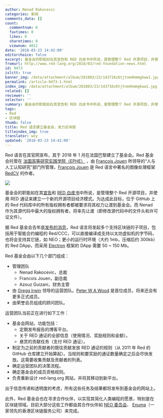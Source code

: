 ```yaml
---
author: Nenad Rakocevic
categories: 新闻
comments_data: []
count:
  commentnum: 0
  favtimes: 0
  likes: 0
  sharetimes: 0
  viewnum: 4012
date: '2018-03-23 14:42:00'
editorchoice: false
excerpt: 基金会的职能如在其宣告和 RED 白皮书中所说，是管理整个 Red 开源项目，并使用 RED 通证来建立一个新的开源项目经济模式。
fromurl: http://www.red-lang.org/2018/03/red-foundation-news.html
id: 9473
islctt: true
banner_img: /data/attachment/album/201803/23/143716z6tjtnm4kmmgkww1.jpg
permalink: /article-9473-1.html
index_img: /data/attachment/album/201803/23/143716z6tjtnm4kmmgkww1.jpg.thumb.jpg
related: []
reviewer: ''
selector: ''
summary: 基金会的职能如在其宣告和 RED 白皮书中所说，是管理整个 Red 开源项目，并使用 RED 通证来建立一个新的开源项目经济模式。
tags:
- Red
- 区块链
thumb: false
title: Red 语言建立基金会，发力区块链
titleindex_img: true
translator: wxy
updated: '2018-03-23 14:42:00'
---
```


Red 语言在其官网宣布，其于 2018 年 1 月在法国巴黎建立了基金会。Red 基金会托管在 [法国高等研究实践学院（EPHE）](https://www.ephe.fr/en) ，由 [François Jouen](https://www.ephe.fr/ecole/nos-enseignants-chercheurs/francois-jouen) 所领导的“人与人工认知研究”部门所管理，[François Jouen](https://www.ephe.fr/ecole/nos-enseignants-chercheurs/francois-jouen) 是 Red 语言中著名的图像处理框架 [RedCV](https://github.com/ldci/redCV) 的作者。


![](/data/attachment/album/201803/23/143716z6tjtnm4kmmgkww1.jpg)


基金会的职能如在其[宣告](http://www.red-lang.org/2017/12/leaping-into-future-red-goes-blockchain.html)和 [RED 白皮书](https://ico.red-lang.org/RED-whitepaper.pdf)中所说，是管理整个 Red 开源项目，并使用 RED 通证来建立一个新的开源项目经济模式。为达成此目标，位于 GitHub 上的 Red 代码库中的所有版权拥有者都被要求将其权力让渡到基金会。而 Nenad 作为其源代码中最大的版权拥有者，将率先让渡（即修改源代码中的文件头和许可证文件）。


据 Red 基金会去年底[发布的消息](http://www.red-lang.org/2017/12/leaping-into-future-red-goes-blockchain.html)，Red 语言将发起多个支持区块链的子项目，包括用于智能合约编程的 Red/CCC，可以直接编译成支持以太坊虚拟机的字节码，也将会支持其它链，如 NEO；更小的运行时环境（大约 1mb，压缩后约 300kb）的 Red DApp，而采用 [Electron](https://en.wikipedia.org/wiki/Electron_(software_framework)) 框架的 DApp 需要 50 ~ 150 Mb。


Red 基金会由以下几个部门组成：


* 管理团队
	+ Nenad Rakocevic，总裁
	+ Francois Jouen，副总裁
	+ Azouz Guizani，财务主管
* 由 [Gregg Irwin](https://github.com/greggirwin) 领导的运营团队。[Peter W A Wood](https://github.com/peterwawood) 是首位成员，将来还会有更多正式成员。
* 由荣誉会员组成的顾问团队。


运营团队当前正在进行如下工作：


* 基金会网站，功能包括：
	+ 定期发布报告的博客平台。
	+ 关于 RED 通证的全部信息（使用情况、奖励规则和金额）。
	+ 悬赏的贡献任务（支付 RED 通证）。
* 制定为之前的贡献者的既往贡献发放 RED 通证的规则（从 2011 年 Red 的 GitHub 仓库建立开始算起）。当规则和要奖励的通证数量确定之后会尽快发放。这需要收集贡献及贡献者的列表。
* 确定运营团队的决策流程。
* 确定基金会的成员资格规则。
* 负责重新设计 red-lang.org 网站，并将其移动到新平台。


出于信息传递和透明度的考虑，所有这些任务及结果都将发布到基金会的网站上。


此外，Red 基金会也在寻求合作伙伴，以实现其简化人类编程的愿景，特别是在区块链领域。目前大部分这些工作都由其合作伙伴如 [NEO 委员会](https://neo.org/)、 [Enuma](https://www.enuma.io/index.html)（一家领先的香港区块链服务公司）来完成。